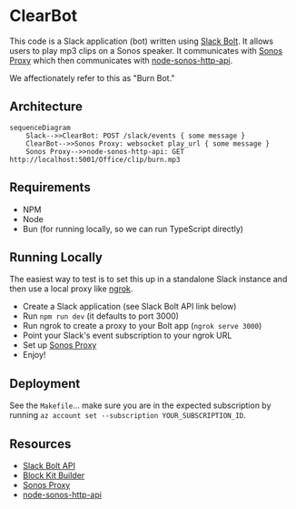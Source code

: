 # ClearBot

This code is a Slack application (bot) written using [Slack
Bolt](https://api.slack.com/bolt). It allows users to play mp3 clips on a Sonos
speaker. It communicates with [Sonos Proxy](https://github.com/clearfunction/sonos_proxy_nodejs)
which then communicates with [node-sonos-http-api](https://github.com/jishi/node-sonos-http-api).

We affectionately refer to this as "Burn Bot."

## Architecture

```mermaid
sequenceDiagram
    Slack-->>ClearBot: POST /slack/events { some message }
    ClearBot-->>Sonos Proxy: websocket play_url { some message }
    Sonos Proxy-->>node-sonos-http-api: GET http://localhost:5001/Office/clip/burn.mp3
```

## Requirements

- NPM
- Node
- Bun (for running locally, so we can run TypeScript directly)

## Running Locally

The easiest way to test is to set this up in a standalone Slack instance and
then use a local proxy like [ngrok](https://ngrok.com/).

- Create a Slack application (see Slack Bolt API link below)
- Run `npm run dev` (it defaults to port 3000)
- Run ngrok to create a proxy to your Bolt app (`ngrok serve 3000`)
- Point your Slack's event subscription to your ngrok URL
- Set up [Sonos Proxy](https://github.com/clearfunction/sonos_proxy_nodejs)
- Enjoy!

## Deployment

See the `Makefile`... make sure you are in the expected subscription by running `az account set --subscription YOUR_SUBSCRIPTION_ID`.

## Resources

- [Slack Bolt API](https://slack.dev/bolt/)
- [Block Kit Builder](https://api.slack.com/tools/block-kit-builder)
- [Sonos Proxy](https://github.com/clearfunction/sonos_proxy_nodejs)
- [node-sonos-http-api](https://github.com/jishi/node-sonos-http-api)
